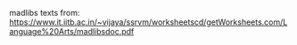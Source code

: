 madlibs texts from: https://www.it.iitb.ac.in/~vijaya/ssrvm/worksheetscd/getWorksheets.com/Language%20Arts/madlibsdoc.pdf